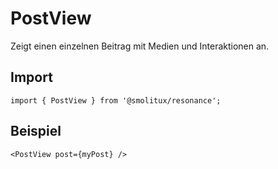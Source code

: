 # PostView

Zeigt einen einzelnen Beitrag mit Medien und Interaktionen an.

## Import
```tsx
import { PostView } from '@smolitux/resonance';
```

## Beispiel
```tsx
<PostView post={myPost} />
```
